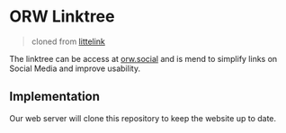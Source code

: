 # ORW Linktree

> cloned from [littelink](https://github.com/sethcottle/littlelink)

The linktree can be access at [orw.social](https://orw.social) and is mend to simplify links on Social Media and improve usability.

## Implementation
Our web server will clone this repository to keep the website up to date.
